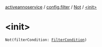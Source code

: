 [activeannoservice](../../index.md) / [config.filter](../index.md) / [Not](index.md) / [&lt;init&gt;](./-init-.md)

# &lt;init&gt;

`Not(filterCondition: `[`FilterCondition`](../-filter-condition/index.md)`)`